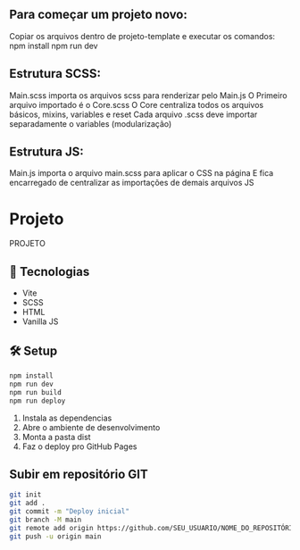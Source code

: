 ## Para começar um projeto novo:

Copiar os arquivos dentro de projeto-template e executar os comandos:
npm install
npm run dev

## Estrutura SCSS:

Main.scss importa os arquivos scss para renderizar pelo Main.js
O Primeiro arquivo importado é o Core.scss
O Core centraliza todos os arquivos básicos, mixins, variables e reset
Cada arquivo .scss deve importar separadamente o variables (modularização)

## Estrutura JS:

Main.js importa o arquivo main.scss para aplicar o CSS na página
E fica encarregado de centralizar as importações de demais arquivos JS

# Projeto

PROJETO

## 🚀 Tecnologias

- Vite
- SCSS
- HTML
- Vanilla JS

## 🛠️ Setup

```bash
npm install
npm run dev
npm run build
npm run deploy
```

1. Instala as dependencias
2. Abre o ambiente de desenvolvimento
3. Monta a pasta dist
4. Faz o deploy pro GitHub Pages

## Subir em repositório GIT

```bash
git init
git add .
git commit -m "Deploy inicial"
git branch -M main
git remote add origin https://github.com/SEU_USUARIO/NOME_DO_REPOSITÓRIO.git
git push -u origin main
```
